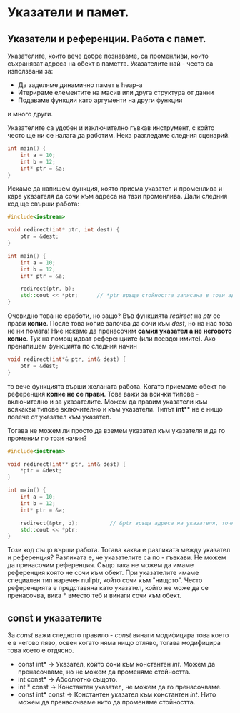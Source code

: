 # Указатели и памет.

## Указатели и референции. Работа с памет.
Указателите, които вече добре познаваме, са променливи, които съхраняват адреса на обект в паметта. Указателите най - често са използвани за:
* Да заделяме динамично памет в heap-а
* Итерираме елементите на масив или друга структура от данни
* Подаваме функции като аргументи на други функции

и много други. 

Указателите са удобен и изключително гъвкав инструмент, с който често ще ни се налага да работим.
Нека разгледаме следния сценарий.
```c++
int main() {
    int a = 10;
    int b = 12;
    int* ptr = &a;
}
```
Искаме да напишем функция, която приема указател и променлива и кара указателя да сочи към адреса на тази променлива. Дали следния код ще свърши работа:
```c++
#include<iostream>

void redirect(int* ptr, int dest) {
    ptr = &dest;
}

int main() {
    int a = 10;
    int b = 12;
    int* ptr = &a;

    redirect(ptr, b);
    std::cout << *ptr;      // *ptr връща стойността записана в този адрес
}
```
Очевидно това не сработи, но защо? Във функцията *redirect* на *ptr* се прави **копие**. После това копие започва да сочи към *dest*, но на нас това не ни помага! Ние искаме да пренасочим **самия указател а не неговото копие**. Тук на помощ идват референциите (или псевдонимите). Ако пренапишем функцията по следния начин
 
```c++
void redirect(int*& ptr, int& dest) {
    ptr = &dest;
}
```
то вече функцията върши желаната работа. Когато приемаме обект по референция **копие не се прави**. Това важи за всички типове - включително и за указателите. 
Можем да правим указатели към всякакви типове включително и към указатели. Типът **int**** не е нищо повече от указател към указател.

Тогава не можем ли просто да вземем указател към указателя и да го променим по този начин? 
```c++
#include<iostream>

void redirect(int** ptr, int& dest) {
    *ptr = &dest;
}

int main() {
    int a = 10;
    int b = 12;
    int* ptr = &a;

    redirect(&ptr, b);          // &ptr връща адреса на указателя, точно това което е int**, адрес на указател.
    std::cout << *ptr;
}
```

Този код също върши работа. Тогава каква е разликата между указател и референция? 
Разликата е, че указателите са по - гъвкави. Не можем да пренасочим референция. Също така не можем да имаме референция която не сочи към обект. При указателите имаме специален тип наречен nullptr, който сочи към "нищото". Често референцията е представяна като указател, който не може да се пренасочва, вика * вместо теб и винаги сочи към обект.

## const и указателите
За *const* важи следното правило - *const* винаги модифицира това което е в негово ляво, освен когато няма нищо отляво, тогава модифицира това което е отдясно. 

* const int* -> Указател, който сочи към константен *int*. Можем да пренасочваме, но не можем да променяме стойността. 
* int const* -> Абсолютно същото.
* int * const -> Константен указател, не можем да го пренасочваме.
* const int* const -> Константен указател към константен *int*. Нито можем да пренасочваме нито да променяме стойността.